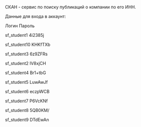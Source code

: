 СКАН - сервис по поиску публикаций о компании по его ИНН.

Данные для входа в аккаунт:

Логин      	Пароль

sf_student1	  4i2385j

sf_student10	KHKfTXb

sf_student3   6z9ZFRs

sf_student2	  lV8xjCH

sf_student4  	Br1+tbG

sf_student5	  LuwAwJf

sf_student6	  eczpWCB

sf_student7	  P6VcKNf

sf_student8	  5QB0KM/

sf_student9	  DTdEwAn

